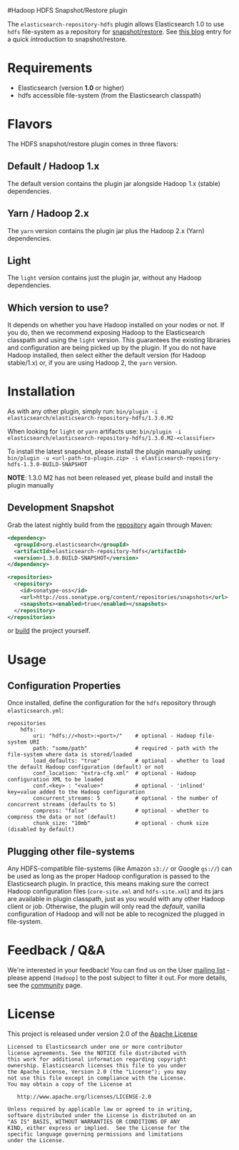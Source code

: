 #Hadoop HDFS Snapshot/Restore plugin

The `elasticsearch-repository-hdfs` plugin allows Elasticsearch 1.0 to use ``hdfs`` file-system as a repository for [snapshot/restore](http://www.elasticsearch.org/guide/en/elasticsearch/reference/master/modules-snapshots.html). See [this blog](http://www.elasticsearch.org/blog/introducing-snapshot-restore/) entry for a quick introduction to snapshot/restore.

# Requirements
- Elasticsearch (version __1.0__ or higher)
- hdfs accessible file-system (from the Elasticsearch classpath)

# Flavors
The HDFS snapshot/restore plugin comes in three flavors:
## Default / Hadoop 1.x
The default version contains the plugin jar alongside Hadoop 1.x (stable) dependencies.

## Yarn / Hadoop 2.x
The ``yarn`` version contains the plugin jar plus the Hadoop 2.x (Yarn) dependencies.

## Light
The ``light`` version contains just the plugin jar, without any Hadoop dependencies.

## Which version to use?
It depends on whether you have Hadoop installed on your nodes or not. If you do, then we recommend exposing Hadoop to the Elasticsearch classpath and using the ``light`` version. This guarantees the existing libraries and configuration are being picked up by the plugin.
If you do not have Hadoop installed, then select either the default version (for Hadoop stable/1.x) or, if you are using Hadoop 2, the ``yarn`` version.

# Installation
As with any other plugin, simply run:
``bin/plugin -i elasticsearch/elasticsearch-repository-hdfs/1.3.0.M2``

When looking for ``light`` or ``yarn`` artifacts use:
``bin/plugin -i elasticsearch/elasticsearch-repository-hdfs/1.3.0.M2-<classifier>``

To install the latest snapshot, please install the plugin manually using:
``bin/plugin -u <url-path-to-plugin.zip> -i elasticsearch-repository-hdfs-1.3.0-BUILD-SNAPSHOT``

__NOTE__: 1.3.0 M2 has not been released yet, please build and install the plugin manually

## Development Snapshot
Grab the latest nightly build from the [repository](http://oss.sonatype.org/content/repositories/snapshots/org/elasticsearch/elasticsearch-repository-hdfs/) again through Maven:

```xml
<dependency>
  <groupId>org.elasticsearch</groupId>
  <artifactId>elasticsearch-repository-hdfs</artifactId>
  <version>1.3.0.BUILD-SNAPSHOT</version>
</dependency>
```

```xml
<repositories>
  <repository>
    <id>sonatype-oss</id>
    <url>http://oss.sonatype.org/content/repositories/snapshots</url>
	<snapshots><enabled>true</enabled></snapshots>
  </repository>
</repositories>
```

or [build](#building-the-source) the project yourself. 

# Usage

## Configuration Properties

Once installed, define the configuration for the `hdfs` repository through `elasticsearch.yml`:
```
repositories
	hdfs:
		uri: "hdfs://<host>:<port>/"  	# optional - Hadoop file-system URI
		path: "some/path"			  	# required - path with the file-system where data is stored/loaded
		load_defaults: "true"		  	# optional - whether to load the default Hadoop configuration (default) or not
		conf_location: "extra-cfg.xml"	# optional - Hadoop configuration XML to be loaded
		conf.<key> : "<value>"			# optional - 'inlined' key=value added to the Hadoop configuration
		concurrent_streams: 5			# optional - the number of concurrent streams (defaults to 5)
		compress: "false"				# optional - whether to compress the data or not (default)
		chunk_size: "10mb"				# optional - chunk size (disabled by default)
```

## Plugging other file-systems

Any HDFS-compatible file-systems (like Amazon `s3://` or Google `gs://`) can be used as long as the proper Hadoop configuration is passed to the Elasticsearch plugin. In practice, this means making sure the correct Hadoop configuration files (`core-site.xml` and `hdfs-site.xml`) and its jars are available in plugin classpath, just as you would with any other Hadoop client or job.
Otherwise, the plugin will only read the _default_, vanilla configuration of Hadoop and will not be able to recognized the plugged in file-system.

# Feedback / Q&A
We're interested in your feedback! You can find us on the User [mailing list](https://groups.google.com/forum/?fromgroups#!forum/elasticsearch) - please append `[Hadoop]` to the post subject to filter it out. For more details, see the [community](http://www.elasticsearch.org/community/) page.

# License
This project is released under version 2.0 of the [Apache License][]

```
Licensed to Elasticsearch under one or more contributor
license agreements. See the NOTICE file distributed with
this work for additional information regarding copyright
ownership. Elasticsearch licenses this file to you under
the Apache License, Version 2.0 (the "License"); you may
not use this file except in compliance with the License.
You may obtain a copy of the License at
 
   http://www.apache.org/licenses/LICENSE-2.0
 
Unless required by applicable law or agreed to in writing,
software distributed under the License is distributed on an
"AS IS" BASIS, WITHOUT WARRANTIES OR CONDITIONS OF ANY
KIND, either express or implied.  See the License for the
specific language governing permissions and limitations
under the License.
```

[Apache License]: http://www.apache.org/licenses/LICENSE-2.0